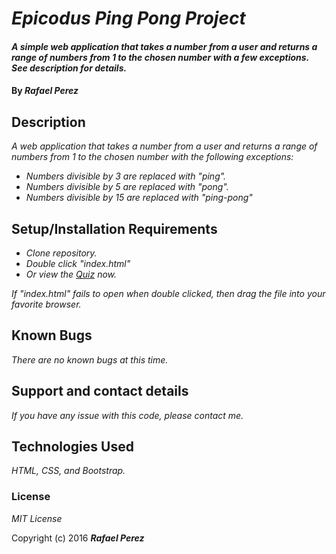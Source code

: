 # _Epicodus Ping Pong Project_

#### _A simple web application that takes a number from a user and returns a range of numbers from 1 to the chosen number with a few exceptions. See description for details._

#### By _**Rafael Perez**_

## Description

_A web application that takes a number from a user and returns a range of numbers from 1 to the chosen number with the following exceptions:_
* _Numbers divisible by 3 are replaced with "ping"._
* _Numbers divisible by 5 are replaced with "pong"._
* _Numbers divisible by 15 are replaced with "ping-pong"_

## Setup/Installation Requirements

* _Clone repository._
* _Double click "index.html"_
* _Or view the [Quiz](https://doohinkus.github.io/pingPong/) now._


_If "index.html" fails to open when double clicked, then drag the file into your favorite browser._

## Known Bugs

_There are no known bugs at this time._

## Support and contact details

_If you have any issue with this code, please contact me._

## Technologies Used

_HTML, CSS, and Bootstrap._

### License

*MIT License*

Copyright (c) 2016 **_Rafael Perez_**
